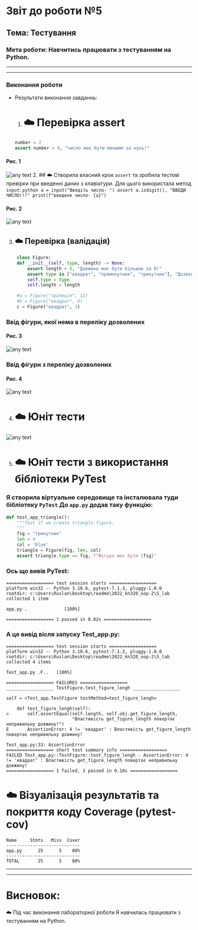 # Звіт до роботи №5 
## Тема: Тестування

### Мета роботи: Навчитись працювати з тестуванням на Python. 

----
----

### Виконання роботи
- Результати виконання завданнь:
    1. # :cloud: Перевірка assert 
    ```python
    number = 2
    assert number < 0, "число має бути меншим за нуль!"
    ```
#### Рис. 1
![any text](https://github.com/TemnaOksana/2022_kn320_oop/raw/main/photo/51.jpg)
2. ## :cloud: Створила власний крок `assert` та зробила тестові превірки при введенні даних з клавіатури. Для цього використала метод `input`:
    ```python
    a = input("Введіть число- ")
    assert a.isdigit(), "ВВЕДИ ЧИСЛО!!!"
    print(f"введене число- {a}")
    ```
#### Рис. 2
![any text](https://github.com/TemnaOksana/2022_kn320_oop/raw/main/photo/52.jpg)

3. ## :cloud: Перевірка (валідація)
```python
    class Figure:
    def __init__(self, type, length) -> None:
        assert length > 0, "Довжина має бути більшою за 0!"
        assert type in ["квадрат", "прямокутник", "трикутник"], "Дозволені фігури: квадрат, прямокутник, трикутник"
        self.type = type
        self.length = length

    #a = Figure("трапеція", 12)
    #b = Figure("квадрат", 0)
    c = Figure("квадрат", 1)
```
### Ввід фігури, якої нема в переліку дозволених
  #### Рис. 3
![any text](https://github.com/TemnaOksana/2022_kn320_oop/raw/main/photo/54.jpg)
### Ввід фігури з переліку дозволених
  #### Рис. 4
![any text](https://github.com/TemnaOksana/2022_kn320_oop/raw/main/photo/53.jpg)

4. # :cloud: Юніт тести

![any text](https://github.com/TemnaOksana/2022_kn320_oop/raw/main/photo/55.jpg)

5. # :cloud: Юніт тести з використання бібліотеки PyTest
### Я створила віртуальне середовище та інсталювала туди бібліотеку `PyTest` До `арр.ру` додав таку функцію:
```python
def test_app_triangle():
    """Test if we create triangle figure.
    """
    fig = "трикутник"
    len = 4
    col = 'blue'
    triangle = Figure(fig, len, col)
    assert triangle.type == fig, f"Фігура має бути {fig}"
```
### Ось що вивів PyTest:
```
================== test session starts ==================
platform win32 -- Python 3.10.6, pytest-7.1.3, pluggy-1.0.0
rootdir: c:\Users\Ruslan\Desktop\readme\2022_kn320_oop-2\5_lab
collected 1 item

app.py .              [100%]

================== 1 passed in 0.02s ==================
```
### А це вивід вісля запуску Test_app.py:

```
================== test session starts ==================
platform win32 -- Python 3.10.6, pytest-7.1.3, pluggy-1.0.0
rootdir: c:\Users\Ruslan\Desktop\readme\2022_kn320_oop-2\5_lab
collected 4 items

Test_app.py .F..   [100%]

================== FAILURES ==================
__________________ TestFigure.test_figure_lengh __________________

self = <Test_app.TestFigure testMethod=test_figure_lengh>

    def test_figure_lengh(self):
>       self.assertEqual(self.length, self.obj.get_figure_length,
                         "Властивість get_figure_length повертає непривильну довжину!")
E       AssertionError: 4 != 'квадрат' : Властивість get_figure_length повертає непривильну довжину!

Test_app.py:33: AssertionError
================== short test summary info ==================
FAILED Test_app.py::TestFigure::test_figure_lengh - AssertionError: 4 != 'квадрат' : Властивість get_figure_length повертає непривильну довжину!
================== 1 failed, 3 passed in 0.10s ==================
```

# :cloud: Візуалізація результатів та покриття коду Coverage (pytest-cov)

```
Name     Stmts   Miss  Cover
----------------------------
app.py      25      5    80%
----------------------------
TOTAL       25      5    80%
```
   
----
----

# Висновок: 
:cloud: Під час виконання лабораторної роботи Я навчилась працювати з тестуванням на Python.
